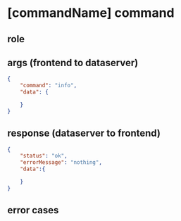 # [commandName] command
## role


## args (frontend to dataserver)
```json
{
    "command": "info",
    "data": {

    }
}
```

## response (dataserver to frontend)
```json
{
    "status": "ok",
    "errorMessage": "nothing",
    "data":{

    }
}
```

## error cases



